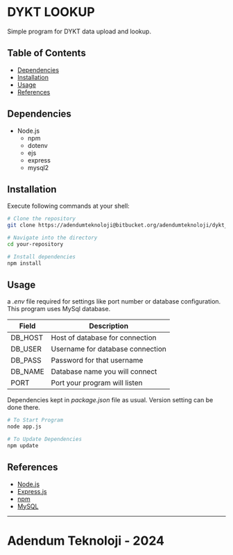 # DYKT LOOKUP

Simple program for DYKT data upload and lookup.

## Table of Contents

- [Dependencies](#dependencies)
- [Installation](#installation)
- [Usage](#usage)
- [References](#references)


## Dependencies

- Node.js
    - npm
    - dotenv
    - ejs
    - express
    - mysql2

## Installation
<a id="installation"></a>

Execute following commands at your shell:

```bash
# Clone the repository
git clone https://adendumteknoloji@bitbucket.org/adendumteknoloji/dykt_lookup.git

# Navigate into the directory
cd your-repository

# Install dependencies
npm install 
```
## Usage
<a id="usage"></a>

a *.env* file required for settings like port number or database configuration.
This program uses MySql database.

| Field | Description |
| ----------- | ----------- |
| DB_HOST | Host of database for connection |
| DB_USER | Username for database connection |
| DB_PASS | Password for that username |
| DB_NAME | Database name you will connect |
| PORT | Port your program will listen |

Dependencies kept in *package.json* file as usual. Version setting can be done there.

```bash
# To Start Program
node app.js

# To Update Dependencies
npm update
```


## References
<a id="references"></a>

- [Node.js](https://nodejs.org/en)
- [Express.js](https://expressjs.com/)
- [npm](https://www.npmjs.com/)
- [MySQL](https://www.mysql.com/)

---

# Adendum Teknoloji - 2024
